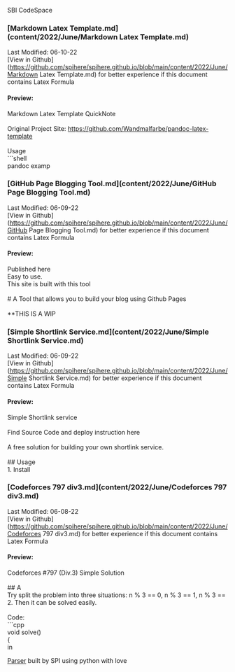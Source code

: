 SBI CodeSpace
### [Markdown Latex Template.md](content/2022/June/Markdown Latex Template.md) 
Last Modified: 06-10-22<br>[View in Github](https://github.com/spihere/spihere.github.io/blob/main/content/2022/June/Markdown Latex Template.md) for better experience if this document contains Latex Formula
#### Preview: 

Markdown Latex Template QuickNote<br><br>Original Project Site: https://github.com/Wandmalfarbe/pandoc-latex-template<br><br>Usage<br>```shell<br>pandoc examp
### [GitHub Page Blogging Tool.md](content/2022/June/GitHub Page Blogging Tool.md) 
Last Modified: 06-09-22<br>[View in Github](https://github.com/spihere/spihere.github.io/blob/main/content/2022/June/GitHub Page Blogging Tool.md) for better experience if this document contains Latex Formula
#### Preview: 

Published here<br>Easy to use.<br>This site is built with this tool<br><br># A Tool that allows you to build your blog using Github Pages<br><br>**THIS IS A WIP
### [Simple Shortlink Service.md](content/2022/June/Simple Shortlink Service.md) 
Last Modified: 06-09-22<br>[View in Github](https://github.com/spihere/spihere.github.io/blob/main/content/2022/June/Simple Shortlink Service.md) for better experience if this document contains Latex Formula
#### Preview: 

Simple Shortlink service<br><br>Find Source Code and deploy instruction here<br><br>A free solution for building your own shortlink service.<br><br>## Usage<br>1. Install
### [Codeforces 797 div3.md](content/2022/June/Codeforces 797 div3.md) 
Last Modified: 06-08-22<br>[View in Github](https://github.com/spihere/spihere.github.io/blob/main/content/2022/June/Codeforces 797 div3.md) for better experience if this document contains Latex Formula
#### Preview: 

Codeforces #797 (Div.3) Simple Solution<br><br>## A<br>Try split the problem into three situations: n % 3 == 0, n % 3 == 1, n % 3 == 2. Then it can be solved easily.<br><br>Code:<br>```cpp<br>void solve()<br>{<br>    in

[Parser](https://github.com/sbihere/) built by SPI using python with love
